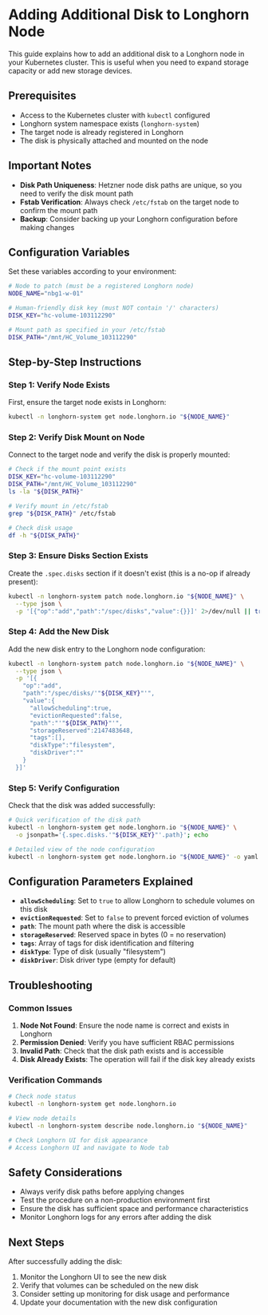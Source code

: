 # Adding Additional Disk to Longhorn Node

This guide explains how to add an additional disk to a Longhorn node in your Kubernetes cluster. This is useful when you need to expand storage capacity or add new storage devices.

## Prerequisites

- Access to the Kubernetes cluster with `kubectl` configured
- Longhorn system namespace exists (`longhorn-system`)
- The target node is already registered in Longhorn
- The disk is physically attached and mounted on the node

## Important Notes

- **Disk Path Uniqueness**: Hetzner node disk paths are unique, so you need to verify the disk mount path
- **Fstab Verification**: Always check `/etc/fstab` on the target node to confirm the mount path
- **Backup**: Consider backing up your Longhorn configuration before making changes

## Configuration Variables

Set these variables according to your environment:

```bash
# Node to patch (must be a registered Longhorn node)
NODE_NAME="nbg1-w-01"

# Human-friendly disk key (must NOT contain '/' characters)
DISK_KEY="hc-volume-103112290"

# Mount path as specified in your /etc/fstab
DISK_PATH="/mnt/HC_Volume_103112290"
```

## Step-by-Step Instructions

### Step 1: Verify Node Exists

First, ensure the target node exists in Longhorn:

```bash
kubectl -n longhorn-system get node.longhorn.io "${NODE_NAME}"
```

### Step 2: Verify Disk Mount on Node

Connect to the target node and verify the disk is properly mounted:

```bash
# Check if the mount point exists
DISK_KEY="hc-volume-103112290"
DISK_PATH="/mnt/HC_Volume_103112290"
ls -la "${DISK_PATH}"

# Verify mount in /etc/fstab
grep "${DISK_PATH}" /etc/fstab

# Check disk usage
df -h "${DISK_PATH}"
```

### Step 3: Ensure Disks Section Exists

Create the `.spec.disks` section if it doesn't exist (this is a no-op if already present):

```bash
kubectl -n longhorn-system patch node.longhorn.io "${NODE_NAME}" \
  --type json \
  -p '[{"op":"add","path":"/spec/disks","value":{}}]' 2>/dev/null || true
```

### Step 4: Add the New Disk

Add the new disk entry to the Longhorn node configuration:

```bash
kubectl -n longhorn-system patch node.longhorn.io "${NODE_NAME}" \
  --type json \
  -p '[{
    "op":"add",
    "path":"/spec/disks/'"${DISK_KEY}"'",
    "value":{
      "allowScheduling":true,
      "evictionRequested":false,
      "path":"'"${DISK_PATH}"'",
      "storageReserved":2147483648,
      "tags":[],
      "diskType":"filesystem",
      "diskDriver":""
    }
  }]'
```

### Step 5: Verify Configuration

Check that the disk was added successfully:

```bash
# Quick verification of the disk path
kubectl -n longhorn-system get node.longhorn.io "${NODE_NAME}" \
  -o jsonpath='{.spec.disks.'"${DISK_KEY}"'.path}'; echo

# Detailed view of the node configuration
kubectl -n longhorn-system get node.longhorn.io "${NODE_NAME}" -o yaml
```

## Configuration Parameters Explained

- **`allowScheduling`**: Set to `true` to allow Longhorn to schedule volumes on this disk
- **`evictionRequested`**: Set to `false` to prevent forced eviction of volumes
- **`path`**: The mount path where the disk is accessible
- **`storageReserved`**: Reserved space in bytes (0 = no reservation)
- **`tags`**: Array of tags for disk identification and filtering
- **`diskType`**: Type of disk (usually "filesystem")
- **`diskDriver`**: Disk driver type (empty for default)

## Troubleshooting

### Common Issues

1. **Node Not Found**: Ensure the node name is correct and exists in Longhorn
2. **Permission Denied**: Verify you have sufficient RBAC permissions
3. **Invalid Path**: Check that the disk path exists and is accessible
4. **Disk Already Exists**: The operation will fail if the disk key already exists

### Verification Commands

```bash
# Check node status
kubectl -n longhorn-system get node.longhorn.io

# View node details
kubectl -n longhorn-system describe node.longhorn.io "${NODE_NAME}"

# Check Longhorn UI for disk appearance
# Access Longhorn UI and navigate to Node tab
```

## Safety Considerations

- Always verify disk paths before applying changes
- Test the procedure on a non-production environment first
- Ensure the disk has sufficient space and performance characteristics
- Monitor Longhorn logs for any errors after adding the disk

## Next Steps

After successfully adding the disk:

1. Monitor the Longhorn UI to see the new disk
2. Verify that volumes can be scheduled on the new disk
3. Consider setting up monitoring for disk usage and performance
4. Update your documentation with the new disk configuration
